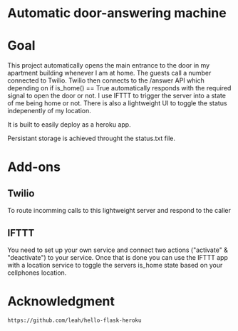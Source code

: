 # Automatic door-answering machine

# Goal

This project automatically opens the main entrance to the door in my apartment building whenever I am at home.
The guests call a number connected to Twilio. Twilio then connects to the /answer API which depending on if is_home() == True automatically responds with the required signal to open the door or not. I use IFTTT to trigger the server into a state of me being home or not. There is also a lightweight UI to toggle the status indepenently of my location.

It is built to easily deploy as a heroku app.

Persistant storage is achieved throught the status.txt file.

# Add-ons

## Twilio

To route incomming calls to this lightweight server and respond to the caller

## IFTTT

You need to set up your own service and connect two actions ("activate" & "deactivate") to your service.
Once that is done you can use the IFTTT app with a location service to toggle the servers is_home state based on your cellphones location.

# Acknowledgment

```
https://github.com/leah/hello-flask-heroku
```
